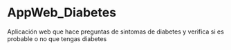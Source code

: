 # AppWeb_Diabetes
 Aplicación web que hace preguntas de sintomas de diabetes y verifica si es probable o no que tengas diabetes
